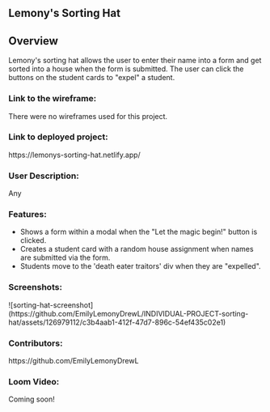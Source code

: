 <h2>Lemony's Sorting Hat</h2>

<h2>Overview</h2>
Lemony's sorting hat allows the user to enter their name into a form and get sorted into a house when the form is submitted. The user can click the buttons on the student cards to "expel" a student.

<h3>Link to the wireframe:</h3> 
There were no wireframes used for this project.

<h3>Link to deployed project:</h3>
https://lemonys-sorting-hat.netlify.app/

<h3>User Description: </h3>
Any

<h3>Features:</h3>
<ul>
<li>Shows a form within a modal when the "Let the magic begin!" button is clicked.</li>
<li>Creates a student card with a random house assignment when names are submitted via the form.</li>
<li>Students move to the 'death eater traitors' div when they are "expelled".</li>
</ul>

<h3>Screenshots:</h3>
![sorting-hat-screenshot](https://github.com/EmilyLemonyDrewL/INDIVIDUAL-PROJECT-sorting-hat/assets/126979112/c3b4aab1-412f-47d7-896c-54ef435c02e1)

<h3>Contributors:</h3>
https://github.com/EmilyLemonyDrewL

<h3>Loom Video:</h3>
Coming soon!
